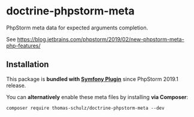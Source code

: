 # doctrine-phpstorm-meta
PhpStorm meta data for expected arguments completion.

See https://blog.jetbrains.com/phpstorm/2019/02/new-phpstorm-meta-php-features/

## Installation

This package is **bundled with [Symfony Plugin](https://plugins.jetbrains.com/plugin/7219-symfony-plugin)** since PhpStorm 2019.1 release.

You can **alternatively** enable these meta files by installing **via Composer**:
```
composer require thomas-schulz/doctrine-phpstorm-meta --dev
```
